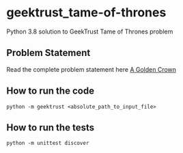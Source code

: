 # geektrust_tame-of-thrones
Python 3.8 solution to GeekTrust Tame of Thrones problem

## Problem Statement

Read the complete problem statement here [A Golden Crown](https://www.geektrust.in/coding-problem/backend/tame-of-thrones)

## How to run the code
```
python -m geektrust <absolute_path_to_input_file>
```

## How to run the tests

```
python -m unittest discover
```

